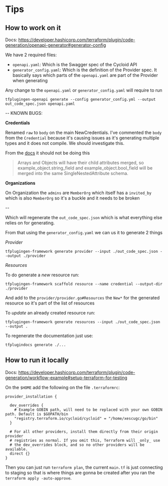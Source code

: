 # Tips

## How to work on it

Docs: https://developer.hashicorp.com/terraform/plugin/code-generation/openapi-generator#generator-config 

We have 2 required files:
* `openapi.yaml`: Which is the Swagger spec of the Cycloid API
* `generator_config.yaml`: Which is the definition of the Provider spec. It basically says which parts of the `openapi.yaml` are part of the Provider when generating

Any change to the `openapi.yaml` or `generator_config.yaml` will require to run 

```
tfplugingen-openapi generate --config generator_config.yml --output out_code_spec.json openapi.yaml
```

--
KNOWN BUGS:

**Credentials**

Renamed `raw` to `body` on the main NewCredentials. I've commented the `body` from the `Credential` because it's causing issues as it's generating multiple types and it does not compile. We should investigate this.

From the [docs](https://github.com/hashicorp/terraform-plugin-codegen-openapi/blob/main/DESIGN.md#resources) it should not be doing this

> Arrays and Objects will have their child attributes merged, so example_object.string_field and example_object.bool_field will be merged into the same SingleNestedAttribute schema.


**Organizations**

On Organization the `admins` are `MemberOrg` which itself has a `invited_by` which is also `MemberOrg` so it's a buckle and it needs to be broken

--

Which will regenerate the `out_code_spec.json` which is what everything else relies on for generating.

From that using the `generator_config.yaml` we can us it to generate 2 things

*Provider*

```
tfplugingen-framework generate provider --input ./out_code_spec.json --output ./provider
```

*Resources*

To do generate a *new* resource run:

```
tfplugingen-framework scaffold resource --name credential --output-dir ./provider
```

And add to the `provider/provider.go#Resources` the `New*` for the generated resource so it's part of the list of resources

To *update* an already created resource run:

```
tfplugingen-framework generate resources --input ./out_code_spec.json --output .
```

To regenerate the documentation just use:

```
tfplugindocs generate ./...
```

## How to run it locally

Docs: https://developer.hashicorp.com/terraform/plugin/code-generation/workflow-example#setup-terraform-for-testing

On the `$HOME` add the following on the file `.terraformrc`:

```hcl
provider_installation {

  dev_overrides {
    # Example GOBIN path, will need to be replaced with your own GOBIN path. Default is $GOPATH/bin
    "registry.terraform.io/cycloid/cycloid" = "/home/xescugc/go/bin"
  }

  # For all other providers, install them directly from their origin provider
  # registries as normal. If you omit this, Terraform will _only_ use
  # the dev_overrides block, and so no other providers will be available.
  direct {}
}
```

Then you can just run `terraform plan`, the current `main.tf` is just connecting to staging so that is where things are gonna be created
after you ran the `terraform apply -auto-approve`.
